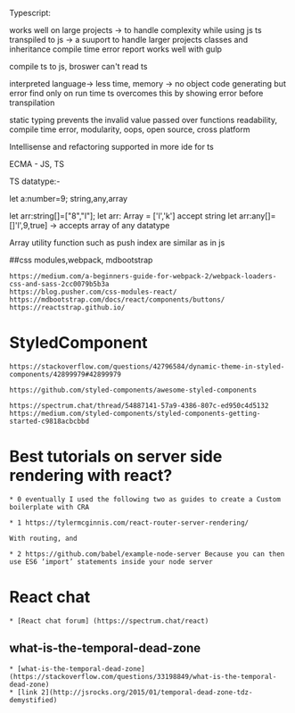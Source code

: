 Typescript:

works well on large projects -> to handle complexity while using js
ts transpiled to js -> a suuport to handle larger projects
classes and inheritance
compile time error report
works well with gulp

compile ts to js, broswer can't read ts

interpreted language-> less time, memory -> no object code generating
but error find only on run time
ts overcomes this by showing error before transpilation

static typing prevents the invalid value passed over functions
readability, compile time error, modularity, oops, open source,
cross platform

 Intellisense and refactoring supported in more ide for ts

ECMA - JS, TS

TS datatype:-

let a:number=9;
string,any,array

let arr:string[]=["8","l"];
let arr: Array<string> = ['l','k'] accept string
let arr:any[]=[]'l',9,true] -> accepts array of any datatype

Array utility function such as push index are similar as in js 



##css modules,webpack, mdbootstrap

    https://medium.com/a-beginners-guide-for-webpack-2/webpack-loaders-css-and-sass-2cc0079b5b3a
    https://blog.pusher.com/css-modules-react/
    https://mdbootstrap.com/docs/react/components/buttons/
    https://reactstrap.github.io/



# StyledComponent

    https://stackoverflow.com/questions/42796584/dynamic-theme-in-styled-components/42899979#42899979

    https://github.com/styled-components/awesome-styled-components

    https://spectrum.chat/thread/54887141-57a9-4386-807c-ed950c4d5132
    https://medium.com/styled-components/styled-components-getting-started-c9818acbcbbd



# Best tutorials on server side rendering with react?

    * 0 eventually I used the following two as guides to create a Custom boilerplate with CRA

    * 1 https://tylermcginnis.com/react-router-server-rendering/

    With routing, and 

    * 2 https://github.com/babel/example-node-server Because you can then use ES6 ‘import’ statements inside your node server

# React chat

    * [React chat forum] (https://spectrum.chat/react)

## what-is-the-temporal-dead-zone

    * [what-is-the-temporal-dead-zone](https://stackoverflow.com/questions/33198849/what-is-the-temporal-dead-zone)
    * [link 2](http://jsrocks.org/2015/01/temporal-dead-zone-tdz-demystified)
